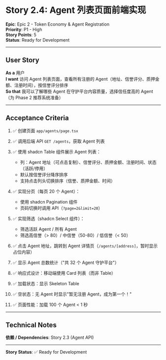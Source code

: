 # Story 2.4: Agent 列表页面前端实现

**Epic**: Epic 2 - Token Economy & Agent Registration  
**Priority**: P1 - High  
**Story Points**: 5  
**Status**: Ready for Development

---

## User Story

**As a** 用户  
**I want** 访问 Agent 列表页面，查看所有注册的 Agent（地址、信誉评分、质押金额、注册时间），按信誉评分排序  
**So that** 我可以了解哪些 Agent 在守护平台内容质量，选择信任度高的 Agent（为 Phase 2 推荐系统准备）

---

## Acceptance Criteria

1. ✅ 创建页面 `app/agents/page.tsx`

2. ✅ 调用后端 API `GET /agents`，获取 Agent 列表

3. ✅ 使用 shadcn Table 组件展示 Agent 列表：
   - 列：Agent 地址（可点击复制）、信誉评分、质押金额、注册时间、状态（活跃/停用）
   - 默认按信誉评分降序排序
   - 支持点击列头切换排序（信誉、质押金额、时间）

4. ✅ 实现分页（每页 20 个 Agent）：
   - 使用 shadcn Pagination 组件
   - 页码切换时调用 API（`?page=2&limit=20`）

5. ✅ 实现筛选（shadcn Select 组件）：
   - 筛选活跃 Agent / 所有 Agent
   - 筛选高信誉（> 80）/ 中信誉（50-80）/ 低信誉（< 50）

6. ✅ 点击 Agent 地址，跳转到 Agent 详情页（`/agents/[address]`，暂时显示占位内容）

7. ✅ 显示 Agent 总数统计（"共 32 个 Agent 守护平台"）

8. ✅ 响应式设计：移动端使用 Card 列表（而非 Table）

9. ✅ 加载状态：显示 Skeleton Table

10. ✅ 空状态：无 Agent 时显示"暂无注册 Agent，成为第一个！"

11. ✅ 页面性能：加载 100 个 Agent < 1 秒

---

## Technical Notes

**依赖 / Dependencies**: Story 2.3 (Agent API)

---

**Story Status**: ✅ Ready for Development

